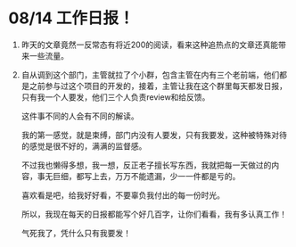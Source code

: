 # 08/14 工作日报！

1. 昨天的文章竟然一反常态有将近200的阅读，看来这种追热点的文章还真能带来一些流量。
2. 自从调到这个部门，主管就拉了个小群，包含主管在内有三个老前端，他们都是之前参与过这个项目的开发的，接着，主管让我在这个群里每天都发日报，只有我一个人要发，他们三个人负责review和给反馈。

    这件事不同的人会有不同的解读。

    我的第一感觉，就是束缚，部门内没有人要发，只有我要发，这种被特殊对待的感觉是很不好的，满满的监督感。

    不过我也懒得多想，我一想，反正老子擅长写东西，我就把每一天做过的内容，事无巨细，都写上去，万万不能遗漏，少一一件都是亏的。

    喜欢看是吧，给我好好看，不要辜负我付出的每一份时光。

    所以，我现在每天的日报都能写个好几百字，让你们看看，我有多认真工作！

    气死我了，凭什么只有我要发！

